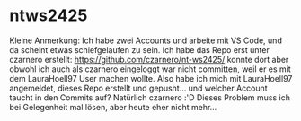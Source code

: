 # ntws2425
Kleine Anmerkung: Ich habe zwei Accounts und arbeite mit VS Code, und da scheint etwas schiefgelaufen zu sein. Ich habe das Repo erst unter czarnero erstellt: https://github.com/czarnero/nt-ws2425/ konnte dort aber obwohl ich auch als czarnero eingeloggt war nicht committen, weil er es mit dem LauraHoell97 User machen wollte. 
Also habe ich mich mit LauraHoell97 angemeldet, dieses Repo erstellt und gepusht... und welcher Account taucht in den Commits auf? Natürlich czarnero :'D 
Dieses Problem muss ich bei Gelegenheit mal lösen, aber heute eher nicht mehr...